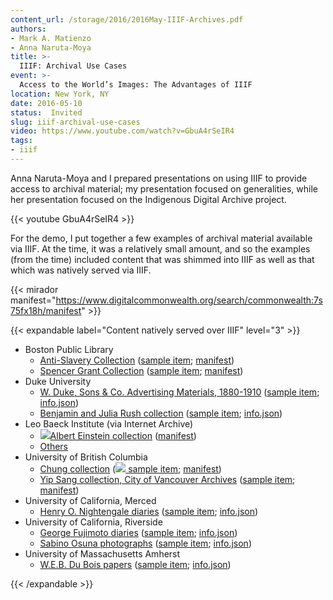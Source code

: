 ```yaml
---
content_url: /storage/2016/2016May-IIIF-Archives.pdf
authors:
- Mark A. Matienzo
- Anna Naruta-Moya
title: >-
  IIIF: Archival Use Cases
event: >-
  Access to the World’s Images: The Advantages of IIIF
location: New York, NY
date: 2016-05-10
status:  Invited
slug: iiif-archival-use-cases
video: https://www.youtube.com/watch?v=GbuA4rSeIR4
tags:
- iiif
---
```

Anna Naruta-Moya and I prepared presentations on using IIIF to provide access to archival material; my presentation focused on generalities, while her presentation focused on the Indigenous Digital Archive project.<!--more-->

{{< youtube GbuA4rSeIR4 >}}

For the demo, I put together a few examples of archival material available via IIIF. At the time, it was a relatively small amount, and so the examples (from the time) included content that was shimmed into IIIF as well as that which was natively served via IIIF.

{{< mirador manifest="https://www.digitalcommonwealth.org/search/commonwealth:7s75fx18h/manifest"  >}}

{{< expandable label="Content natively served over IIIF" level="3" >}}
<ul>
    <li>Boston Public Library
        <ul>
            <li><a href="https://www.digitalcommonwealth.org/collections/commonwealth:ht24xg10q">Anti-Slavery Collection</a> (<a href="https://www.digitalcommonwealth.org/search/commonwealth:7s75fx18h">sample item</a>; <a href="https://www.digitalcommonwealth.org/search/commonwealth:7s75fx18h/manifest">manifest</a>)</li>
            <li><a href="https://www.digitalcommonwealth.org/collections/commonwealth:x920fw84d">Spencer Grant Collection</a> (<a href="https://www.digitalcommonwealth.org/search/commonwealth:kp78gg52vh">sample item</a>; <a href="https://www.digitalcommonwealth.org/search/commonwealth:kp78gg52v/manifest">manifest</a>)</li>
        </ul>
    </li>
    <li>Duke University
        <ul>
            <li><a href="https://repository.lib.duke.edu/dc/wdukesons/dscsi02176">W. Duke, Sons &amp; Co. Advertising Materials, 1880-1910</a> (<a href="https://repository.lib.duke.edu/dc/wdukesons/dscsi02176">sample item</a>; <a href="https://repository.lib.duke.edu/iipsrv/iipsrv.fcgi?IIIF=/srv/repo_deriv/multires_image/6/e/e9/6ee9e5af-efd4-4e1c-b7e2-7573be6525ff/dscsi021760010.ptif/info.json">info.json</a>)</li>
            <li><a href="https://repository.lib.duke.edu/dc/rushbenjaminandjulia">Benjamin and Julia Rush collection</a> (<a href="https://repository.lib.duke.edu/dc/rushbenjaminandjulia/brpst024001">sample item</a>; <a href="https://repository.lib.duke.edu/iipsrv/iipsrv.fcgi?IIIF=/srv/repo_deriv/multires_image/a/e/6f/ae6fa650-4e1c-487c-a308-021c7d9a4d33/brpst0240010010.ptif/info.json">info.json</a>)</li>
        </ul>
    </li>
    <li>Leo Baeck Institute (via Internet Archive)
        <ul>
            <li><a href="https://archive.org/details/alberteinsteincollection?manifest=https://iiif.archivelab.org/iiif/alberteinstein_03_reel03/manifest.json"><img src="http://iiif.io/img/logo-iiif-34x30.png"/>Albert Einstein collection</a> (<a href="https://iiif.archivelab.org/iiif/alberteinstein_03_reel03/manifest.json">manifest</a>)</li>
            <li><a href="https://archive.org/details/LeoBaeckInstitute">Others</a></li>
        </ul>
    </li>
    <li>University of British Columbia
        <ul>
            <li><a href="https://open.library.ubc.ca/collections/chung">Chung collection</a> (<a href="https://open.library.ubc.ca/collections/chung/chungtext/items/1.0225753?manifest=http://iiif.library.ubc.ca/presentation/cdm.chungtext.1-0225753/manifest"><img src="http://iiif.io/img/logo-iiif-34x30.png"/> sample item</a>; <a href="http://iiif.library.ubc.ca/presentation/cdm.chungtext.1-0225753/manifest">manifest</a>)</li>
            <li><a href="https://open.library.ubc.ca/collections/yipsang">Yip Sang collection, City of Vancouver Archives</a> (<a href="https://open.library.ubc.ca/collections/yipsang/items/1.0114279">sample item</a>; <a href="http://iiif.library.ubc.ca/presentation/cdm.yipsang.1-0114279/manifest">manifest</a>)</li>
        </ul>
    </li>
    <li>University of California, Merced
        <ul>
            <li><a href="https://calisphere.org/collections/76/">Henry O. Nightengale diaries</a> (<a href="https://calisphere.org/item/ark:/13030/kt4b69r9x7/">sample item</a>; <a href="http://d30821mshh5k7n.cloudfront.net/9cc6e3a7-9b87-47be-b918-2bb60a49f2c1/info.json">info.json</a>)</li>
        </ul>
    </li>
    <li>University of California, Riverside
        <ul>
            <li><a href="https://calisphere.org/collections/81/">George Fujimoto diaries</a> (<a href="https://calisphere.org/item/c022f75a-d31c-4994-9e1c-b3aaf4caf2d0/">sample item</a>; <a href="http://d30821mshh5k7n.cloudfront.net/ee873bd3-2edd-4673-be9d-f508af609460/info.json">info.json</a>)</li>
        </ul>
        <ul>
            <li><a href="https://calisphere.org/collections/79/">Sabino Osuna photographs</a> (<a href="https://calisphere.org/item/06508aba-fd6f-4ec0-b905-44d436c5686c/">sample item</a>; <a href="http://d30821mshh5k7n.cloudfront.net/06508aba-fd6f-4ec0-b905-44d436c5686c/info.json">info.json</a>)</li>
        </ul>
    </li>
    <li>University of Massachusetts Amherst
        <ul>
            <li><a href="http://credo.library.umass.edu/view/collection/mums312">W.E.B. Du Bois papers</a> (<a href="http://credo.library.umass.edu/view/full/mums312-i0677">sample item</a>; <a href="http://i3f.scua.library.umass.edu/iiif/mums312-i0677-001.tif/info.json">info.json</a>)</li>
        </ul>
    </li>
</ul>
{{< /expandable >}}
